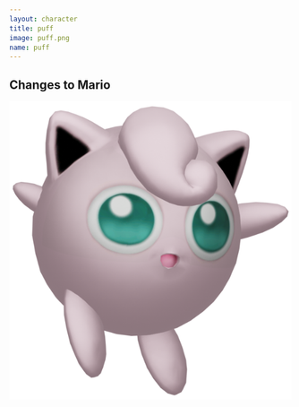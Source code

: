 ```yaml
---
layout: character
title: puff
image: puff.png
name: puff
---
```


## Changes to Mario
![puff](/images/content/css/puff.png)
